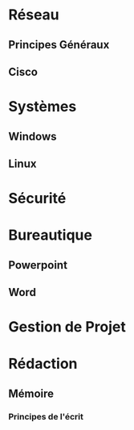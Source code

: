 <!-- TITLE: Home -->
<!-- SUBTITLE: A quick summary of Home -->

# Réseau
## Principes Généraux

## Cisco



# Systèmes
## Windows


## Linux


# Sécurité




# Bureautique
## Powerpoint

## Word



# Gestion de Projet



# Rédaction
## Mémoire
### Principes de l'écrit
